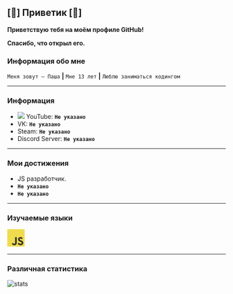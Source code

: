 ## [👋] Приветик [👋]

__**Приветствую тебя на мoём профиле GitHub!**__

__**Спасибо, что открыл его.**__

### Информация обо мне
`Меня зовут — Паша` **|** 
`Мне 13 лет` **|** 
`Люблю заниматься кодингом`

---
### Информация
- <img height="48" src="https://github.com/burgyl/youtube-icon-link/icon_48.png"> YouTube: __**``Не указано``**__
- VK: __**``Не указано``**__
- Steam: __**``Не указано``**__
- Discord Server: __**``Не указано``**__

---
### Мои достижения
- JS разработчик.
- __**``Не указано``**__
- __**``Не указано``**__

---
### **Изучаемые языки**

<img height="40" src="https://raw.githubusercontent.com/github/explore/80688e429a7d4ef2fca1e82350fe8e3517d3494d/topics/javascript/javascript.png">

---
### **Различная статистика**

![stats](https://github-readme-stats.vercel.app/api?username=ViNardle&show_icons=true&theme=dark&locale=ru)
<br />
<a href="https://wakatime.com/@ViNardle">
</a>
